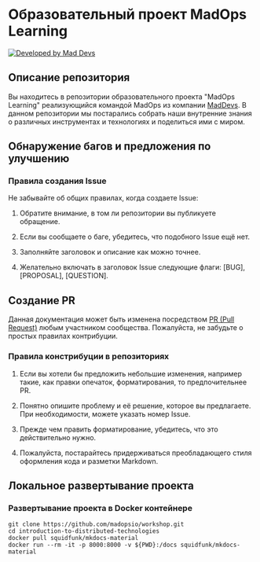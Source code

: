 # Образовательный проект MadOps Learning 

[![Developed by Mad Devs](https://maddevs.io/badge-dark.svg)](https://maddevs.io?utm_source=github&utm_medium=madboiler)

## Описание репозитория
Вы находитесь в репозитории образовательного проекта "MadOps Learning" реализующийся командой MadOps из компании [MadDevs](https://maddevs.io/). В данном репозитории мы постарались собрать наши внутренние знания о различных инструментах и технологиях и поделиться ими с миром. 

## Обнаружение багов и предложения по улучшению

### Правила создания Issue

Не забывайте об общих правилах, когда создаете Issue:

1. Обратите внимание, в том ли репозитории вы публикуете обращение.

2. Если вы сообщаете о баге, убедитесь, что подобного Issue ещё нет.

3. Заполняйте заголовок и описание как можно точнее.

4. Желательно включать в заголовок Issue следующие флаги: [BUG], [PROPOSAL], [QUESTION].

## Создание PR

Данная документация может быть изменена посредством [PR (Pull Request)](https://docs.github.com/github/collaborating-with-issues-and-pull-requests/creating-a-pull-request) любым участником сообщества. Пожалуйста, не забудьте о простых правилах контрибуции.

### Правила констрибуции в репозиториях

1. Если вы хотели бы предложить небольшие изменения, например такие, как правки опечаток, форматирования, то предпочительнее PR.

2. Понятно опишите проблему и её решение, которое вы предлагаете. При необходимости, можете указать номер Issue.

3. Прежде чем править форматирование, убедитесь, что это действительно нужно.

4. Пожалуйста, постарайтесь придерживаться преобладающего стиля оформления кода и разметки Markdown.

## Локальное развертывание проекта
### Развертывание проекта в Docker контейнере

```
git clone https://github.com/madopsio/workshop.git
cd introduction-to-distributed-technologies
docker pull squidfunk/mkdocs-material
docker run --rm -it -p 8000:8000 -v ${PWD}:/docs squidfunk/mkdocs-material
```